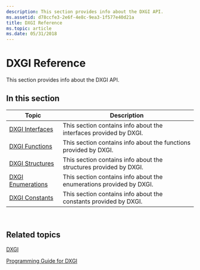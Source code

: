 ```yaml
---
description: This section provides info about the DXGI API.
ms.assetid: d78ccfe3-2e6f-4e8c-9ea3-1f577e40d21a
title: DXGI Reference
ms.topic: article
ms.date: 05/31/2018
---
```


# DXGI Reference

This section provides info about the DXGI API.

## In this section



| Topic                                                                      | Description                                                                     |
|----------------------------------------------------------------------------|---------------------------------------------------------------------------------|
| [DXGI Interfaces](d3d10-graphics-reference-dxgi-interfaces.md)<br/> | This section contains info about the interfaces provided by DXGI.<br/>    |
| [DXGI Functions](d3d10-graphics-reference-dxgi-functions.md)<br/>   | This section contains info about the functions provided by DXGI.<br/>     |
| [DXGI Structures](d3d10-graphics-reference-dxgi-structures.md)<br/> | This section contains info about the structures provided by DXGI.<br/>    |
| [DXGI Enumerations](d3d10-graphics-reference-dxgi-enums.md)<br/>    | This section contains info about the enumerations provided by DXGI. <br/> |
| [DXGI Constants](d3d10-graphics-reference-dxgi-constants.md)<br/>   | This section contains info about the constants provided by DXGI.<br/>     |



 

## Related topics

<dl> <dt>

[DXGI](dx-graphics-dxgi.md)
</dt> <dt>

[Programming Guide for DXGI](dx-graphics-dxgi-overviews.md)
</dt> </dl>

 

 




